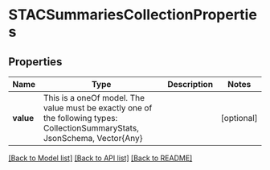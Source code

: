 # STACSummariesCollectionProperties



## Properties
Name | Type | Description | Notes
------------ | ------------- | ------------- | -------------
**value** | This is a oneOf model. The value must be exactly one of the following types: CollectionSummaryStats, JsonSchema, Vector{Any} |  | [optional] 




[[Back to Model list]](../README.md#models) [[Back to API list]](../README.md#api-endpoints) [[Back to README]](../README.md)


